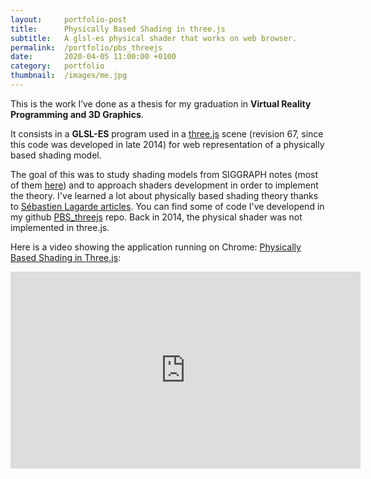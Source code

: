 ```yaml
---
layout:     portfolio-post
title:      Physically Based Shading in three.js
subtitle:   A glsl-es physical shader that works on web browser.
permalink:  /portfolio/pbs_threejs
date:       2020-04-05 11:00:00 +0100
category:   portfolio
thumbnail:  /images/me.jpg
---
```


This is the work I’ve done as a thesis for my graduation in **Virtual Reality Programming and 3D Graphics**.

It consists in a **GLSL-ES** program used in a [three.js](https://threejs.org/) scene (revision 67, since this code was developed in late 2014) for web representation of a physically based shading model.

The goal of this was to study shading models from SIGGRAPH notes (most of them [here](https://blog.selfshadow.com/publications/s2013-shading-course/)) and to approach shaders development in order to implement the theory. I've learned a lot about physically based shading theory thanks to [Sébastien Lagarde articles](https://seblagarde.wordpress.com/2011/08/17/hello-world/). You can find some of code I've developend in my github [PBS_threejs](https://github.com/Ale32/PBS_threejs) repo. Back in 2014, the physical shader was not implemented in three.js.

Here is a video showing the application running on Chrome: [Physically Based Shading in Three.js](https://www.youtube.com/watch?v=eIMQb5TRfQg):

<iframe width="560" height="315" src="https://www.youtube.com/embed/eIMQb5TRfQg" frameborder="0" allow="encrypted-media; picture-in-picture" allowfullscreen></iframe>
